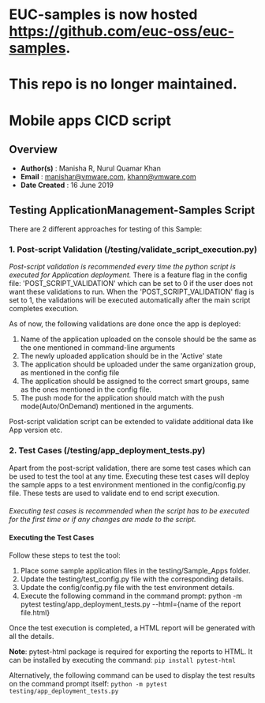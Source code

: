 # EUC-samples is now hosted https://github.com/euc-oss/euc-samples.
# This repo is no longer maintained.

# **Mobile apps CICD script**

## **Overview**
* **Author(s)** : Manisha R, Nurul Quamar Khan
* **Email** : manishar@vmware.com, khann@vmware.com
* **Date Created** : 16 June 2019

## **Testing ApplicationManagement-Samples Script**
There are 2 different approaches for testing of this Sample:
### **1. Post-script Validation** (/testing/validate_script_execution.py)
*Post-script validation is recommended every time the python script is executed for Application deployment.*
There is a feature flag in the config file: 'POST_SCRIPT_VALIDATION' which can be set to 0 if the user does not want these validations to run. When the 'POST_SCRIPT_VALIDATION' flag is set to 1, the validations will be executed automatically after the main script completes execution.

As of now, the following validations are done once the app is deployed:

1.	Name of the application uploaded on the console should be the same as the one mentioned in command-line arguments
2.	The newly uploaded application should be in the 'Active' state
3.	The application should be uploaded under the same organization group, as mentioned in the config file
4.	The application should be assigned to the correct smart groups, same as the ones mentioned in the config file.
5.	The push mode for the application should match with the push mode(Auto/OnDemand) mentioned in the arguments.

Post-script validation script can be extended to validate additional data like App version etc.

### **2. Test Cases** (/testing/app_deployment_tests.py)
Apart from the post-script validation, there are some test cases which can be used to test the tool at any time.
Executing these test cases will deploy the sample apps to a test environment mentioned in the config/config.py file. These tests are used to validate end to end script execution.
####
*Executing test cases is recommended when the script has to be executed for the first time or if any changes are made to the script.*

#### Executing the Test Cases
Follow these steps to test the tool:
1. Place some sample application files in the testing/Sample_Apps folder.
2. Update the testing/test_config.py file with the corresponding details.
3. Update the config/config.py file with the test environment details.
4. Execute the following command in the command prompt:
python -m pytest testing/app_deployment_tests.py --html={name of the report file.html}

Once the test execution is completed, a HTML report will be generated with all the details.

**Note**: pytest-html package is required for exporting the reports to HTML. It can be installed by executing the command:
`pip install pytest-html`

Alternatively, the following command can be used to display the test results on the command prompt itself:
`python -m pytest testing/app_deployment_tests.py`
